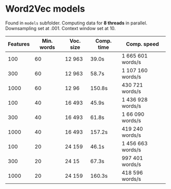 # Word2Vec models

Found in `models` subfolder. Computing data for __8 threads__ in parallel. Downsampling set at .001. Context window set at 10.

| Features | Min. words | Voc. size | Comp. time | Comp. speed |
| --- | --- | --- | --- | --- |
| 100 | 60 | 12 963 | 39.0s | 1 665 601 words/s |
| 300 | 60 | 12 963 | 58.7s | 1 107 160 words/s |
| 1000 | 60 | 12 96 | 150.8s | 430 721 words/s |
| 100 | 40 | 16 493 | 45.9s | 1 436 928 words/s |
| 300 | 40 | 16 493 | 61.8s | 1 66 090 words/s |
| 1000 | 40 | 16 493 | 157.2s | 419 240 words/s |
| 100 | 20 | 24 159 | 46.1s | 1 456 663 words/s |
| 300 | 20 | 24 15 | 67.3s | 997 401 words/s |
| 1000 | 20 | 24 159 | 160.3s | 418 596 words/s |